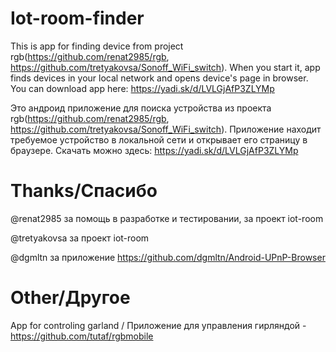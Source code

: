 ﻿# Iot-room-finder

Тhis is app for finding device from project rgb(https://github.com/renat2985/rgb, https://github.com/tretyakovsa/Sonoff_WiFi_switch). When you start it, app finds devices in your local network and opens device's page in browser. You can download app here: https://yadi.sk/d/LVLGjAfP3ZLYMp



Это андроид приложение для поиска устройства из проекта rgb(https://github.com/renat2985/rgb, https://github.com/tretyakovsa/Sonoff_WiFi_switch). Приложение находит требуемое устройство в локальной сети и открывает его страницу в браузере. Скачать можно здесь: https://yadi.sk/d/LVLGjAfP3ZLYMp



# Thanks/Спасибо
@renat2985 за помощь в разработке и тестировании, за проект iot-room



@tretyakovsa за проект iot-room



@dgmltn за приложение https://github.com/dgmltn/Android-UPnP-Browser



# Other/Другое

App for controling garland / Приложение для управления гирляндой - https://github.com/tutaf/rgbmobile

